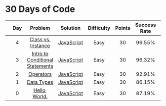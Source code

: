 # 30 Days of Code

|     | Day |                                                  Problem                                                   |                      Solution                      | Difficulty | Points | Success Rate | Note |
| --- | :-: | :--------------------------------------------------------------------------------------------------------: | :------------------------------------------------: | :--------: | :----: | :----------: | :--: |
|     |  4  |          [Class vs. Instance](https://www.hackerrank.com/challenges/30-class-vs-instance/problem)          |       [JavaScript](Day4-ClassVsInstance.js)        |    Easy    |   30   |    96.55%    |      |
|     |  3  | [Intro to Conditional Statements](https://www.hackerrank.com/challenges/30-conditional-statements/problem) | [JavaScript](Day3-IntroToConditionalStatements.js) |    Easy    |   30   |    96.32%    |      |
|     |  2  |                  [Operators](https://www.hackerrank.com/challenges/30-operators/problem)                   |          [JavaScript](Day2-Operators.js)           |    Easy    |   30   |    92.91%    |      |
|     |  1  |                 [Data Types](https://www.hackerrank.com/challenges/30-data-types/problem)                  |          [JavaScript](Day1-DataTypes.js)           |    Easy    |   30   |    86.15%    |      |
|     |  0  |               [Hello, World.](https://www.hackerrank.com/challenges/30-hello-world/problem)                |          [JavaScript](Day0-HelloWorld.js)          |    Easy    |   30   |    87.19%    |      |
